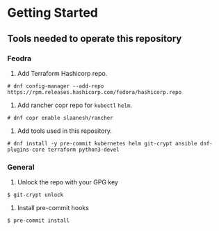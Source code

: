 # Getting Started

## Tools needed to operate this repository

### Feodra

1. Add Terraform Hashicorp repo.

`# dnf config-manager --add-repo https://rpm.releases.hashicorp.com/fedora/hashicorp.repo`

1. Add rancher copr repo for `kubectl` `helm`.

`# dnf copr enable slaanesh/rancher`

1. Add tools used in this repository.

`# dnf install -y pre-commit kubernetes helm git-crypt ansible dnf-plugins-core terraform python3-devel`

### General

1. Unlock the repo with your GPG key

`$ git-crypt unlock`

1. Install pre-commit hooks

`$ pre-commit install`

